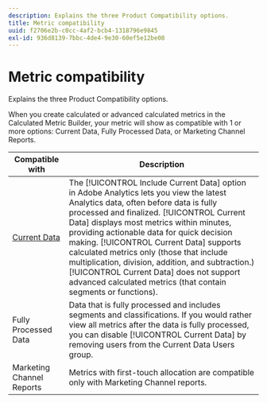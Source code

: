 ```yaml
---
description: Explains the three Product Compatibility options.
title: Metric compatibility
uuid: f2706e2b-c0cc-4af2-bcb4-1318796e9845
exl-id: 936d8139-7bbc-4de4-9e30-60ef5e12be08
---
```

# Metric compatibility

Explains the three Product Compatibility options.

When you create calculated or advanced calculated metrics in the Calculated Metric Builder, your metric will show as compatible with 1 or more options: Current Data, Fully Processed Data, or Marketing Channel Reports.

| Compatible with | Description |
| --- | --- |
| [Current Data](https://experienceleague.adobe.com/docs/analytics/analyze/reports-analytics/current-data.html) | The [!UICONTROL Include Current Data] option in Adobe Analytics lets you view the latest Analytics data, often before data is fully processed and finalized. [!UICONTROL Current Data] displays most metrics within minutes, providing actionable data for quick decision making. [!UICONTROL Current Data] supports calculated metrics only (those that include multiplication, division, addition, and subtraction.) [!UICONTROL Current Data] does not support advanced calculated metrics (that contain segments or functions). |
| Fully Processed Data | Data that is fully processed and includes segments and classifications. If you would rather view all metrics after the data is fully processed, you can disable [!UICONTROL Current Data] by removing users from the Current Data Users group. |
| Marketing Channel Reports | Metrics with first-touch allocation are compatible only with Marketing Channel reports. |